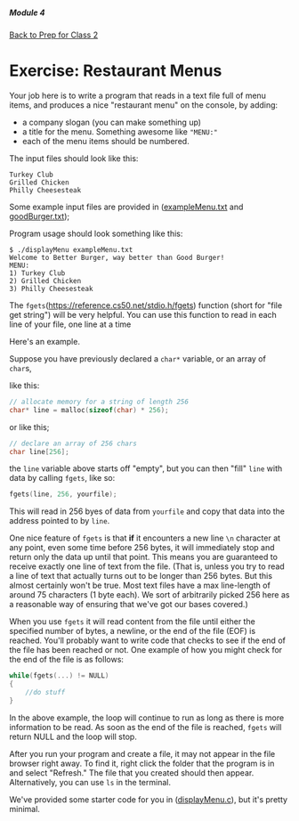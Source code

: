 ##### Module 4
[Back to Prep for Class 2](../../class2-prep#files-hex)
# Exercise: Restaurant Menus

Your job here is to write a program that reads in a text file full of menu items, and produces a nice "restaurant menu" on the console, by adding:
* a company slogan (you can make something up)
* a title for the menu. Something awesome like `"MENU:"` 
* each of the menu items should be numbered.

The input files should look like this:

```nohighlight
Turkey Club
Grilled Chicken
Philly Cheesesteak
```
Some example input files are provided in ([exampleMenu.txt](./exampleMenu.txt) and [goodBurger.txt](./goodBurger.txt)); 

Program usage should look something like this:

```nohighlight
$ ./displayMenu exampleMenu.txt
Welcome to Better Burger, way better than Good Burger!
MENU:
1) Turkey Club
2) Grilled Chicken
3) Philly Cheesesteak
```

The `fgets`(https://reference.cs50.net/stdio.h/fgets) function (short for "file get string") will be very helpful. You can use this function to read in each line of your file, one line at a time

Here's an example. 

Suppose you have previously declared a `char*` variable, or an array of `char`s, 

like this:
```c
// allocate memory for a string of length 256
char* line = malloc(sizeof(char) * 256);
```
or like this;
```c
// declare an array of 256 chars
char line[256];
```

the `line` variable above starts off "empty", but you can then "fill" `line` with data by calling `fgets`, like so:
```c
fgets(line, 256, yourfile);
```
This will read in 256 byes of data from `yourfile` and copy that data into the address pointed to by `line`. 

One nice feature of `fgets` is that **if** it encounters a new line `\n` character at any point, even some time before 256 bytes, it will immediately stop and return only the data up until that point. This means you are guaranteed to receive exactly one line of text from the file. (That is, unless you try to read a line of text that actually turns out to be longer than 256 bytes. But this almost certainly won't be true. Most text files have a max line-length of around 75 characters (1 byte each). We sort of arbitrarily picked 256 here as a reasonable way of ensuring that we've got our bases covered.)

When you use `fgets` it will read content from the file until either the specified number of bytes, a newline, or the end of the file (EOF) is reached. You'll probably want to write code that checks to see if the end of the file has been reached or not. One example of how you might check for the end of the file is as follows:

```c
while(fgets(...) != NULL)
{
	//do stuff
}
```

In the above example, the loop will continue to run as long as there is more information to be read. As soon as the end of the file is reached, `fgets` will return NULL and the loop will stop.

After you run your program and create a file, it may not appear in the file browser right away. To find it, right click the folder that the program is in and select "Refresh." The file that you created should then appear. Alternatively, you can use ```ls``` in the terminal.

We've provided some starter code for you in ([displayMenu.c](./displayMenu.md)), but it's pretty minimal.


